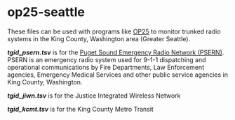 # op25-seattle

These files can be used with programs like [OP25](https://github.com/boatbod/op25) to monitor trunked radio systems in the King County, Washington area (Greater Seattle).

***tgid_psern.tsv*** is for the [Puget Sound Emergency Radio Network (PSERN)](https://psern.org/). PSERN is an emergency radio system used for 9-1-1 dispatching and operational communications by Fire Departments, Law Enforcement agencies, Emergency Medical Services and other public service agencies in King County, Washington.

***tgid_jiwn.tsv*** is for the Justice Integrated Wireless Network

***tgid_kcmt.tsv*** is for the King County Metro Transit


